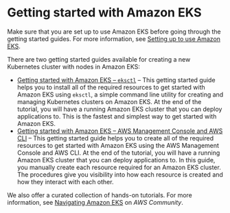 # Getting started with Amazon EKS<a name="getting-started"></a>

Make sure that you are set up to use Amazon EKS before going through the getting started guides\. For more information, see [Setting up to use Amazon EKS](setting-up.md)\.

There are two getting started guides available for creating a new Kubernetes cluster with nodes in Amazon EKS:
+ [Getting started with Amazon EKS – `eksctl`](getting-started-eksctl.md) – This getting started guide helps you to install all of the required resources to get started with Amazon EKS using `eksctl`, a simple command line utility for creating and managing Kubernetes clusters on Amazon EKS\. At the end of the tutorial, you will have a running Amazon EKS cluster that you can deploy applications to\. This is the fastest and simplest way to get started with Amazon EKS\.
+ [Getting started with Amazon EKS – AWS Management Console and AWS CLI](getting-started-console.md) – This getting started guide helps you to create all of the required resources to get started with Amazon EKS using the AWS Management Console and AWS CLI\. At the end of the tutorial, you will have a running Amazon EKS cluster that you can deploy applications to\. In this guide, you manually create each resource required for an Amazon EKS cluster\. The procedures give you visibility into how each resource is created and how they interact with each other\.

We also offer a curated collection of hands\-on tutorials\. For more information, see [Navigating Amazon EKS](https://community.aws/tutorials/navigating-amazon-eks) on *AWS Community*\.